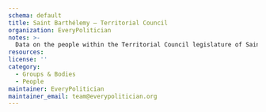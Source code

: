 ```yaml
---
schema: default
title: Saint Barthélemy — Territorial Council
organization: EveryPolitician
notes: >-
  Data on the people within the Territorial Council legislature of Saint Barthélemy.
resources:
license: ''
category:
  - Groups & Bodies
  - People
maintainer: EveryPolitician
maintainer_email: team@everypolitician.org
---
```

